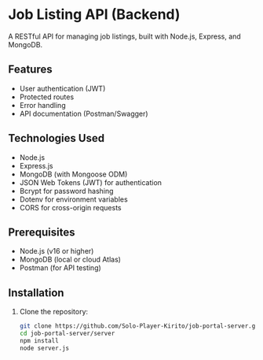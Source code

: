 # Job Listing API (Backend)

A RESTful API for managing job listings, built with Node.js, Express, and MongoDB.

## Features

- User authentication (JWT)
- Protected routes
- Error handling
- API documentation (Postman/Swagger)

## Technologies Used

- Node.js
- Express.js
- MongoDB (with Mongoose ODM)
- JSON Web Tokens (JWT) for authentication
- Bcrypt for password hashing
- Dotenv for environment variables
- CORS for cross-origin requests

## Prerequisites

- Node.js (v16 or higher)
- MongoDB (local or cloud Atlas)
- Postman (for API testing)

## Installation

1. Clone the repository:
   ```bash
   git clone https://github.com/Solo-Player-Kirito/job-portal-server.git
   cd job-portal-server/server
   npm install
   node server.js
   ```
